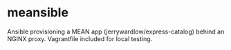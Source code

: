 # meansible
Ansible provisioning a MEAN app (jerrywardlow/express-catalog) behind an NGINX proxy. Vagrantfile included for local testing.
